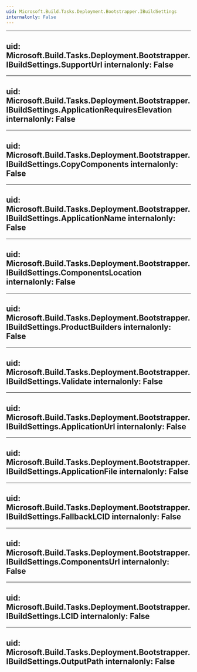 ```yaml
---
uid: Microsoft.Build.Tasks.Deployment.Bootstrapper.IBuildSettings
internalonly: False
---
```


---
uid: Microsoft.Build.Tasks.Deployment.Bootstrapper.IBuildSettings.SupportUrl
internalonly: False
---

---
uid: Microsoft.Build.Tasks.Deployment.Bootstrapper.IBuildSettings.ApplicationRequiresElevation
internalonly: False
---

---
uid: Microsoft.Build.Tasks.Deployment.Bootstrapper.IBuildSettings.CopyComponents
internalonly: False
---

---
uid: Microsoft.Build.Tasks.Deployment.Bootstrapper.IBuildSettings.ApplicationName
internalonly: False
---

---
uid: Microsoft.Build.Tasks.Deployment.Bootstrapper.IBuildSettings.ComponentsLocation
internalonly: False
---

---
uid: Microsoft.Build.Tasks.Deployment.Bootstrapper.IBuildSettings.ProductBuilders
internalonly: False
---

---
uid: Microsoft.Build.Tasks.Deployment.Bootstrapper.IBuildSettings.Validate
internalonly: False
---

---
uid: Microsoft.Build.Tasks.Deployment.Bootstrapper.IBuildSettings.ApplicationUrl
internalonly: False
---

---
uid: Microsoft.Build.Tasks.Deployment.Bootstrapper.IBuildSettings.ApplicationFile
internalonly: False
---

---
uid: Microsoft.Build.Tasks.Deployment.Bootstrapper.IBuildSettings.FallbackLCID
internalonly: False
---

---
uid: Microsoft.Build.Tasks.Deployment.Bootstrapper.IBuildSettings.ComponentsUrl
internalonly: False
---

---
uid: Microsoft.Build.Tasks.Deployment.Bootstrapper.IBuildSettings.LCID
internalonly: False
---

---
uid: Microsoft.Build.Tasks.Deployment.Bootstrapper.IBuildSettings.OutputPath
internalonly: False
---
